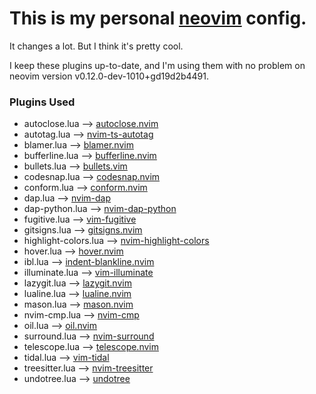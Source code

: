 # This is my personal [neovim](https://github.com/neovim/neovim) config.

It changes a lot. But I think it's pretty cool.

I keep these plugins up-to-date, and I'm using them with no problem on neovim version v0.12.0-dev-1010+gd19d2b4491.

### Plugins Used

- autoclose.lua     	--> [autoclose.nvim](https://github.com/m4xshen/autoclose.nvim)
- autotag.lua       	--> [nvim-ts-autotag](https://github.com/windwp/nvim-ts-autotag)
- blamer.lua        	--> [blamer.nvim](https://github.com/APZelos/blamer.nvim)
- bufferline.lua    	--> [bufferline.nvim](https://github.com/akinsho/bufferline.nvim)
- bullets.lua       	--> [bullets.vim](https://github.com/bullets-vim/bullets.vim)
- codesnap.lua      	--> [codesnap.nvim](https://github.com/mistricky/codesnap.nvim)
- conform.lua       	--> [conform.nvim](https://github.com/stevearc/conform.nvim)
- dap.lua           	--> [nvim-dap](https://github.com/mfussenegger/nvim-dap)
- dap-python.lua    	--> [nvim-dap-python](https://github.com/mfussenegger/nvim-dap-python)
- fugitive.lua      	--> [vim-fugitive](https://github.com/tpope/vim-fugitive)
- gitsigns.lua      	--> [gitsigns.nvim](https://github.com/lewis6991/gitsigns.nvim)
- highlight-colors.lua	--> [nvim-highlight-colors](https://github.com/brenoprata10/nvim-highlight-colors)
- hover.lua         	--> [hover.nvim](https://github.com/lewis6991/hover.nvim)
- ibl.lua           	--> [indent-blankline.nvim](https://github.com/lukas-reineke/indent-blankline.nvim)
- illuminate.lua    	--> [vim-illuminate](https://github.com/RRethy/vim-illuminate)
- lazygit.lua       	--> [lazygit.nvim](https://github.com/kdheepak/lazygit.nvim)
- lualine.lua       	--> [lualine.nvim](https://github.com/nvim-lualine/lualine.nvim)
- mason.lua         	--> [mason.nvim](https://github.com/williamboman/mason.nvim)
- nvim-cmp.lua      	--> [nvim-cmp](https://github.com/hrsh7th/nvim-cmp)
- oil.lua           	--> [oil.nvim](https://github.com/stevearc/oil.nvim)
- surround.lua      	--> [nvim-surround](https://github.com/kylechui/nvim-surround)
- telescope.lua     	--> [telescope.nvim](https://github.com/nvim-telescope/telescope.nvim)
- tidal.lua         	--> [vim-tidal](https://github.com/tidalcycles/vim-tidal)
- treesitter.lua    	--> [nvim-treesitter](https://github.com/nvim-treesitter/nvim-treesitter)
- undotree.lua      	--> [undotree](https://github.com/mbbill/undotree)
